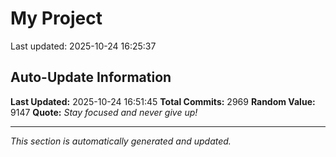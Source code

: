 # My Project


Last updated: 2025-10-24 16:25:37
































































































































































































































































































































































































































































































































































































































































































































































































































































































































































































































































































































































































































































































































































































































































































































































































































































































































































































































































































































































































































































































































































































































































































































































































































































































































































































































































































































































































































































































































































































































































































































































































































































































































































































































































































## Auto-Update Information

**Last Updated:** 2025-10-24 16:51:45
**Total Commits:** 2969
**Random Value:** 9147
**Quote:** _Stay focused and never give up!_

---
_This section is automatically generated and updated._